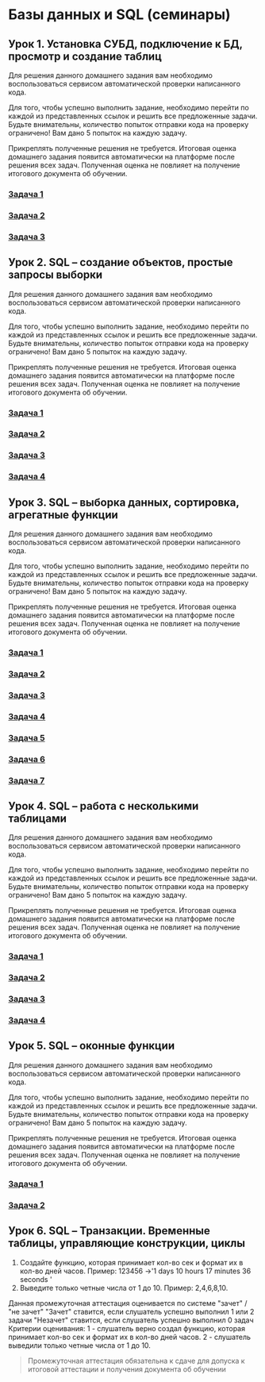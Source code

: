 # Базы данных и SQL (семинары)

## Урок 1. Установка СУБД, подключение к БД, просмотр и создание таблиц

Для решения данного домашнего задания вам необходимо воспользоваться сервисом автоматической проверки написанного кода.

Для того, чтобы успешно выполнить задание, необходимо перейти по каждой из представленных ссылок и решить все предложенные задачи. Будьте внимательны, количество попыток отправки кода на проверку ограничено! Вам дано 5 попыток на каждую задачу.

Прикреплять полученные решения не требуется. Итоговая оценка домашнего задания появится автоматически на платформе после решения всех задач. Полученная оценка не повлияет на получение итогового документа об обучении.

### [Задача 1](https://autotest.gb.ru/problems/50?lesson_id=386939&_ga=2.52788896.907329519.1700413879-8102908836.1699019265)

### [Задача 2](https://autotest.gb.ru/problems/150?lesson_id=386939&_ga=2.52788896.907329519.1700413879-8102908836.1699019265)

### [Задача 3](https://autotest.gb.ru/problems/151?lesson_id=386939&_ga=2.52788896.907329519.1700413879-8102908836.1699019265)

## Урок 2. SQL – создание объектов, простые запросы выборки

Для решения данного домашнего задания вам необходимо воспользоваться сервисом автоматической проверки написанного кода.

Для того, чтобы успешно выполнить задание, необходимо перейти по каждой из представленных ссылок и решить все предложенные задачи. Будьте внимательны, количество попыток отправки кода на проверку ограничено! Вам дано 5 попыток на каждую задачу.

Прикреплять полученные решения не требуется. Итоговая оценка домашнего задания появится автоматически на платформе после решения всех задач. Полученная оценка не повлияет на получение итогового документа об обучении.

### [Задача 1](https://autotest.gb.ru/problems/57?lesson_id=386940&_ga=2.162160180.907329519.1700413879-8102908836.1699019265)

### [Задача 2](https://autotest.gb.ru/problems/157?lesson_id=386940&_ga=2.162160180.907329519.1700413879-8102908836.1699019265)

### [Задача 3](https://autotest.gb.ru/problems/59?lesson_id=386940&_ga=2.162160180.907329519.1700413879-8102908836.1699019265)

### [Задача 4](https://autotest.gb.ru/problems/158?lesson_id=386940&_ga=2.152198577.907329519.1700413879-8102908836.1699019265)

## Урок 3. SQL – выборка данных, сортировка, агрегатные функции

Для решения данного домашнего задания вам необходимо воспользоваться сервисом автоматической проверки написанного кода.

Для того, чтобы успешно выполнить задание, необходимо перейти по каждой из представленных ссылок и решить все предложенные задачи. Будьте внимательны, количество попыток отправки кода на проверку ограничено! Вам дано 5 попыток на каждую задачу.

Прикреплять полученные решения не требуется. Итоговая оценка домашнего задания появится автоматически на платформе после решения всех задач. Полученная оценка не повлияет на получение итогового документа об обучении.

### [Задача 1](https://autotest.gb.ru/problems/159?lesson_id=386941&_ga=2.166420022.907329519.1700413879-8102908836.1699019265)

### [Задача 2](https://autotest.gb.ru/problems/160?lesson_id=386941&_ga=2.166420022.907329519.1700413879-8102908836.1699019265)

### [Задача 3](https://autotest.gb.ru/problems/161?lesson_id=386941&_ga=2.166420022.907329519.1700413879-8102908836.1699019265)

### [Задача 4](https://autotest.gb.ru/problems/162?lesson_id=386941&_ga=2.166420022.907329519.1700413879-8102908836.1699019265)

### [Задача 5](https://autotest.gb.ru/problems/163?lesson_id=386941&_ga=2.166420022.907329519.1700413879-8102908836.1699019265)

### [Задача 6](https://autotest.gb.ru/problems/164?lesson_id=386941&_ga=2.61028004.907329519.1700413879-8102908836.1699019265)

### [Задача 7](https://autotest.gb.ru/problems/165?lesson_id=386941&_ga=2.61028004.907329519.1700413879-8102908836.1699019265)

## Урок 4. SQL – работа с несколькими таблицами

Для решения данного домашнего задания вам необходимо воспользоваться сервисом автоматической проверки написанного кода.

Для того, чтобы успешно выполнить задание, необходимо перейти по каждой из представленных ссылок и решить все предложенные задачи. Будьте внимательны, количество попыток отправки кода на проверку ограничено! Вам дано 5 попыток на каждую задачу.

Прикреплять полученные решения не требуется. Итоговая оценка домашнего задания появится автоматически на платформе после решения всех задач. Полученная оценка не повлияет на получение итогового документа об обучении.

### [Задача 1](https://autotest.gb.ru/problems/166?lesson_id=386942&_ga=2.118829697.907329519.1700413879-8102908836.1699019265)

### [Задача 2](https://autotest.gb.ru/problems/167?lesson_id=386942&_ga=2.118829697.907329519.1700413879-8102908836.1699019265)

### [Задача 3](https://autotest.gb.ru/problems/168?lesson_id=386942&_ga=2.118829697.907329519.1700413879-8102908836.1699019265)

### [Задача 4](https://autotest.gb.ru/problems/169?lesson_id=386942&_ga=2.118829697.907329519.1700413879-8102908836.1699019265)

## Урок 5. SQL – оконные функции

Для решения данного домашнего задания вам необходимо воспользоваться сервисом автоматической проверки написанного кода.

Для того, чтобы успешно выполнить задание, необходимо перейти по каждой из представленных ссылок и решить все предложенные задачи. Будьте внимательны, количество попыток отправки кода на проверку ограничено! Вам дано 5 попыток на каждую задачу.

Прикреплять полученные решения не требуется. Итоговая оценка домашнего задания появится автоматически на платформе после решения всех задач. Полученная оценка не повлияет на получение итогового документа об обучении.

### [Задача 1](https://autotest.gb.ru/problems/170?lesson_id=386943&_ga=2.125604482.907329519.1700413879-8102908836.1699019265)

### [Задача 2](https://autotest.gb.ru/problems/171?lesson_id=386943&_ga=2.234651030.907329519.1700413879-8102908836.1699019265)

## Урок 6. SQL – Транзакции. Временные таблицы, управляющие конструкции, циклы

1. Создайте функцию, которая принимает кол-во сек и формат их в кол-во дней часов. Пример: 123456 ->'1 days 10 hours 17 minutes 36 seconds '
2. Выведите только четные числа от 1 до 10. Пример: 2,4,6,8,10.

Данная промежуточная аттестация оценивается по системе "зачет" / "не зачет" "Зачет" ставится, если слушатель успешно выполнил 1 или 2 задачи "Незачет" ставится, если слушатель успешно выполнил 0 задач Критерии оценивания: 1 - слушатель верно создал функцию, которая принимает кол-во сек и формат их в кол-во дней часов. 2 - слушатель выведили только четные числа от 1 до 10.

> Промежуточная аттестация обязательна к сдаче для допуска к итоговой аттестации и получения документа об обучении
